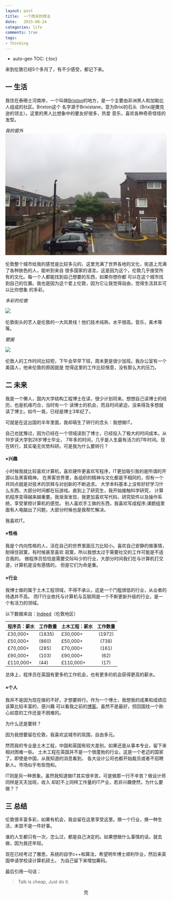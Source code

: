 ```yaml
---
layout: post
title:  一个雨天的想法
date:   2015-08-24
categories: life
comments: true
tags:
- thinking
---
```


* auto-gen TOC:
{:toc}

来到伦敦已经5个多月了，有不少感受，都记下来。

## 一  生活

我住在泰晤士河南岸，一个叫做[Brixton][1]的地方，是一个主要由非洲黑人和加勒比人组成的社区。Brixton这个
名字源于Brixistane，意为Brixi的石头（Brixi是撒克逊的领主）。这里的黑人比想象中的要友好很多，热爱
音乐，喜欢各种奇奇怪怪的发型。

*我的窗外*
![Figure 1][brixton]

伦敦整个城市给我的感觉是比较多元的，这里充满了世界各地的文化，街道上充满了各种肤色的人，能听到来自
很多国家的语言。这是因为这个，伦敦几乎接受所有的文化。每一个人都能找到自己想要的东西，如果你想你都
可以在这个城市找到自己的位置。我也是因为这个爱上伦敦，因为它让我觉得自由，觉得生活其实可以比你想象
的多彩。

*多彩的伦敦*

![][2]

伦敦街头的艺人是伦敦的一大风景线！他们技术纯熟，水平很高。音乐，美术等等。

*壁画*

![][3]

伦敦人的工作时间比较短，下午会早早下班，周末更是很少加班。我办公室有一个美国人，他来伦敦的原因就是
觉得这里的工作比较惬意，没有那么大的压力。

## 二 未来

我是一个懒人，国内大学结构工程博士在读，很少计划将来。想想自己读博士的经历，也是机缘巧合，当时有一个
读博士的机会，而且时间紧迫，没来得及多想就读了博士。如今一晃，已经是博士3年纪了。

可就是在这出国的半年里面，我却萌生了转行的念头：我想做IT。

自己也犹豫过，因为已经在一个领域读到了博士，已经投入了极大的时间成本。从19岁读大学到28岁博士毕业，
7年多的时间，几乎是人生最有活力的7年时间。现在转行，其实毫无优势科研。可是我为什么要转行？

#### ×兴趣

小时候我就比较喜欢计算机，喜欢硬件更喜欢写程序，IT更加吸引我的是所谓的开源以及黑客精神。
在黑客世界里，各组织的精神与文化都是不相同的，但有一个共同点就是对技术的崇拜与对创新的不断追求。
大学本科基本上没有好好学习什么东西，大部分时间都在玩游戏。直到上了研究生，我开始接触科学研究，
计算机程序变得越来越重要。我渐渐发现，我更加喜欢写代码，研究软件以及操作系统，享受掌控计算机的感觉。
别人喜欢手工做的东西，我喜欢写成程序;课题组里面有人电脑出了问题，大部分时候也是我帮忙解决。

我喜欢IT。

#### ×性格

我是个内向性格的人，活在自己的世界里面压力比较小。喜欢自己安静的做事情，耐得住寂寞，有时候甚至喜欢
寂寞，所以我想太过于需要社交的工作可能是不适合我的。
做程序员恰恰是需要交际叫少的行业，大部分时间我们在与计算机打交道，计算机是没有感情的，
但是它们为命是重。

#### ×行业

我博士做的属于土木工程领域，不得不承认，这是一个门槛很低的行业，从业者的待遇并不高。
而IT行业依托与计算机与互联网是一个不断更新升级的行业，是一个有活力的领域。

以下数据来自：[Indeed](http://www.indeed.co.uk/)（伦敦地区）

| 程序员：薪水     | 工作数量       | 土木工程：薪水| 工作数量|
| :-------------  |:-------------| ----------- |:------:|
|£30,000+  |(1835)|£30,000+ | (1972)|
|£50,000+ |(860) |£50,000+ |(738)|
|£70,000+ |(285) |£70,000+ |(161)|
|£90,000+ |(103) |£90,000+ |(62)|
|£110,000+|(44)  |£110,000+| (17)|

总体上，程序员在英国有更多的工作机会，也有更多的机会获得更高的薪水。

#### ×个人

我并不是因为现在做的不好，才想要转行。作为一个博士，我想我的成果和成绩应该算比较丰富的，感兴趣
可以看我之前的[博客][4]。虽然不是最好，但回国找一个称心如意的工作还是不困难的。

为什么还是要转？

因为我想要留在伦敦，我喜欢这城市的氛围，自由多元。

然而我的专业是土木工程，中国和英国有较大差别。如果还是从事本专业，留下来相对困难一些。
土木工程在英国并不是一个很蓬勃的行业，这是一个老迈的国家了。即使是中国，从我知道的消息看到，
各大设计公司也都开始裁员或者不招聘新人。市场似乎有些饱和。

IT则是另一种景象。虽然我知道做IT其实很辛苦，可是做那一行不辛苦？做设计师同样是天天加班，收入
却赶不上同样工作量的IT产业，若非兴趣使然，为什么要做？？

## 三 总结

伦敦很丰富多彩，如果有机会，我会留在这里享受这里。换一个行业，换一种生活，未尝不是一件好事。

谁的人生都只有一次，怎么过，都是自己决定的。如果想做什么事情的话，就去做，因为我还年轻。

现在已经考过了雅思，系统的自学c++和算法，希望明年博士顺利毕业，然后来英国申请学校读计算机硕士。
为自己留下来增加筹码。

最后引用一句话：

> Talk is cheap, Just do it.

<center>完</center>

[brixton]:/images/brixton.jpg
[1]: https://en.wikipedia.org/wiki/Brixton
[2]: http://i.dailymail.co.uk/i/pix/2014/08/21/1408588914746_wps_1_Pedestrians_walk_through_.jpg
[3]: http://londonbeep.com/wp-content/uploads/2015/02/London-Street-Art-Design-3.jpg
[4]: http://wangzhetju.wix.com/wangzhe
